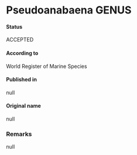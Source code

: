 Pseudoanabaena GENUS
=======

#### Status
ACCEPTED

#### According to
World Register of Marine Species

#### Published in
null

#### Original name
null

### Remarks
null